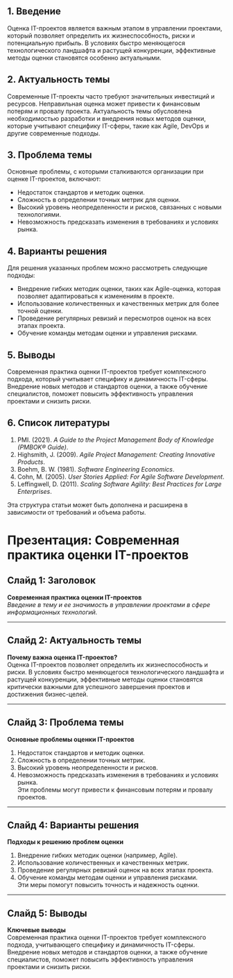 ## 1. Введение

Оценка IT-проектов является важным этапом в управлении проектами, который позволяет определить их жизнеспособность, риски и потенциальную прибыль. В условиях быстро меняющегося технологического ландшафта и растущей конкуренции, эффективные методы оценки становятся особенно актуальными.

## 2. Актуальность темы

Современные IT-проекты часто требуют значительных инвестиций и ресурсов. Неправильная оценка может привести к финансовым потерям и провалу проекта. Актуальность темы обусловлена необходимостью разработки и внедрения новых методов оценки, которые учитывают специфику IT-сферы, такие как Agile, DevOps и другие современные подходы.

## 3. Проблема темы

Основные проблемы, с которыми сталкиваются организации при оценке IT-проектов, включают:

- Недостаток стандартов и методик оценки.
- Сложность в определении точных метрик для оценки.
- Высокий уровень неопределенности и рисков, связанных с новыми технологиями.
- Невозможность предсказать изменения в требованиях и условиях рынка.

## 4. Варианты решения

Для решения указанных проблем можно рассмотреть следующие подходы:

- Внедрение гибких методик оценки, таких как Agile-оценка, которая позволяет адаптироваться к изменениям в проекте.
- Использование количественных и качественных метрик для более точной оценки.
- Проведение регулярных ревизий и пересмотров оценок на всех этапах проекта.
- Обучение команды методам оценки и управления рисками.

## 5. Выводы

Современная практика оценки IT-проектов требует комплексного подхода, который учитывает специфику и динамичность IT-сферы. Внедрение новых методов и стандартов оценки, а также обучение специалистов, поможет повысить эффективность управления проектами и снизить риски.

## 6. Список литературы

1. PMI. (2021). _A Guide to the Project Management Body of Knowledge (PMBOK® Guide)_.
2. Highsmith, J. (2009). _Agile Project Management: Creating Innovative Products_.
3. Boehm, B. W. (1981). _Software Engineering Economics_.
4. Cohn, M. (2005). _User Stories Applied: For Agile Software Development_.
5. Leffingwell, D. (2011). _Scaling Software Agility: Best Practices for Large Enterprises_.

Эта структура статьи может быть дополнена и расширена в зависимости от требований и объема работы.

# Презентация: Современная практика оценки IT-проектов

## Слайд 1: Заголовок

**Современная практика оценки IT-проектов**  
_Введение в тему и ее значимость в управлении проектами в сфере информационных технологий._

---

## Слайд 2: Актуальность темы

**Почему важна оценка IT-проектов?**  
Оценка IT-проектов позволяет определить их жизнеспособность и риски. В условиях быстро меняющегося технологического ландшафта и растущей конкуренции, эффективные методы оценки становятся критически важными для успешного завершения проектов и достижения бизнес-целей.

---

## Слайд 3: Проблема темы

**Основные проблемы оценки IT-проектов**

1. Недостаток стандартов и методик оценки.
2. Сложность в определении точных метрик.
3. Высокий уровень неопределенности и рисков.
4. Невозможность предсказать изменения в требованиях и условиях рынка.  
    Эти проблемы могут привести к финансовым потерям и провалу проектов.

---

## Слайд 4: Варианты решения

**Подходы к решению проблем оценки**

1. Внедрение гибких методик оценки (например, Agile).
2. Использование количественных и качественных метрик.
3. Проведение регулярных ревизий оценок на всех этапах проекта.
4. Обучение команды методам оценки и управления рисками.  
    Эти меры помогут повысить точность и надежность оценки.

---

## Слайд 5: Выводы

**Ключевые выводы**  
Современная практика оценки IT-проектов требует комплексного подхода, учитывающего специфику и динамичность IT-сферы. Внедрение новых методов и стандартов оценки, а также обучение специалистов, поможет повысить эффективность управления проектами и снизить риски.
